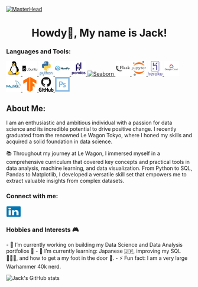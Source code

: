 [![MasterHead](https://scontent.fhnl3-2.fna.fbcdn.net/v/t39.30808-6/326130600_1227600181436463_3541661819417313070_n.jpg?_nc_cat=111&ccb=1-7&_nc_sid=730e14&_nc_ohc=XGtvkpvhQiYAX-aatfQ&_nc_ht=scontent.fhnl3-2.fna&oh=00_AfDu55jWEjA7IizvaQjajSQl3JMolDkdFTIJ9IeKBqJ_gQ&oe=64BE6323)](github.com/Jack-Merrett)
<h1 align = "center"> Howdy👋,  My name is Jack! </h1>

<h3 align="left">Languages and Tools:</h3>
<p align="left">
  <a href="https://www.linux.org/" target="_blank">
    <img src="https://github.com/devicons/devicon/blob/master/icons/linux/linux-original.svg" alt="Linux" width="40" height="40"/>
  </a> 
  <a href="https://ubuntu.com/" target="_blank">
    <img src="https://github.com/devicons/devicon/blob/master/icons/ubuntu/ubuntu-plain-wordmark.svg" alt="Ubuntu" width="40" height="40"/>
  </a> 
  <a href="https://www.python.org" target="_blank">
    <img src="https://github.com/devicons/devicon/blob/master/icons/python/python-original-wordmark.svg" alt="Python" width="40" height="40"/>
  </a> 
  <a href="https://numpy.org/" target="_blank">
    <img src="https://github.com/devicons/devicon/blob/master/icons/numpy/numpy-original-wordmark.svg" alt="NumPy" width="40" height="40"/>
  </a> 
  <a href="https://pandas.pydata.org/" target="_blank">
    <img src="https://github.com/devicons/devicon/blob/master/icons/pandas/pandas-original-wordmark.svg" alt="Pandas" width="40" height="40"/>
  </a> 
  <a href="https://seaborn.pydata.org/index.html" target="_blank">
    <img src="https://seaborn.pydata.org/_images/logo-tall-lightbg.svg" alt="Seaborn" width="40" height="40"/>
  </a> 
   <a href="https://flask.palletsprojects.com/en/2.3.x/" target="_blank">
    <img src="https://github.com/devicons/devicon/blob/master/icons/flask/flask-original-wordmark.svg" alt="Flask" width="40" height="40"/>
  </a> 
  <a href="https://jupyter.org/" target="_blank">
    <img src="https://github.com/devicons/devicon/blob/master/icons/jupyter/jupyter-original-wordmark.svg" alt="Jupyter" width="40" height="40"/>
  </a> 
  <a href="https://www.heroku.com/" target="_blank">
    <img src="https://github.com/devicons/devicon/blob/master/icons/heroku/heroku-original-wordmark.svg" alt="Heroku" width="40" height="40"/>
  </a>
  <a href="https://cloud.google.com/free" target="_blank">
    <img src="https://github.com/devicons/devicon/blob/master/icons/googlecloud/googlecloud-original-wordmark.svg" alt="Google Cloud" width="40" height="40"/>
  </a> 
  <a href="https://www.mysql.com/" target="_blank">
    <img src="https://github.com/devicons/devicon/blob/master/icons/mysql/mysql-plain-wordmark.svg" alt="MySQL" width="40" height="40"/>
  </a> 
  <a href="https://www.tensorflow.org/" target="_blank">
    <img src="https://github.com/devicons/devicon/blob/master/icons/tensorflow/tensorflow-original.svg" alt="TensorFlow" width="40" height="40"/>
  </a> 
  <a href="https://github.com/Jack-Merrett/Jack_Portfolio" target="_blank">
    <img src="https://github.com/devicons/devicon/blob/master/icons/github/github-original-wordmark.svg" alt="GitHub" width="40" height="40"/>
  </a>  
  <a href="https://www.photoshop.com/en" target="_blank">
    <img src="https://github.com/devicons/devicon/blob/master/icons/photoshop/photoshop-line.svg" alt="Photoshop" width="40" height="40"/>
  </a> 
</p>


## About Me:
I am an enthusiastic and ambitious individual with a passion for data science and its incredible potential to drive positive change. I recently graduated from the renowned Le Wagon Tokyo, where I honed my skills and acquired a solid foundation in data science.

📚 Throughout my journey at Le Wagon, I immersed myself in a comprehensive curriculum that covered key concepts and practical tools in data analysis, machine learning, and data visualization. From Python to SQL, Pandas to Matplotlib, I developed a versatile skill set that empowers me to extract valuable insights from complex datasets.

<h3 align="left">Connect with me:</h3>
<p align="left">
  <a href="https://www.linkedin.com/in/jackmerrett" target="blank">
    <img align="center" class="blue-icon" src="https://github.com/devicons/devicon/blob/master/icons/linkedin/linkedin-original.svg" alt="" height="30" width="40" />
  </a>
</p>

<h3 align = "left"> Hobbies and Interests 🎮 </h3>
- 🔭 I’m currently working on building my Data Science and Data Analysis portfolios 💼
- 🌱 I’m currently learning: Japanese 🇯🇵, improving my SQL 🧑🏻‍💻, and how to get a my foot in the door 🚪.
- ⚡ Fun fact: I am a very large Warhammer 40k nerd. 

![Jack's GitHub stats](https://github-readme-stats.vercel.app/api?username=Jack-Merrett&show_icons=true&theme=radical)
